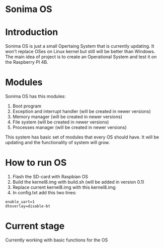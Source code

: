 # Sonima OS

# Introduction
Sonima OS is just a small Opertaing System that is currently updating. It won't replace OSes on Linux kernel but still will be better than Windows. The main idea of project is to create an Operational System and test it on the Raspberry PI 4B.

# Modules
Sonima OS has this modules:
1. Boot program 
2. Exception and interrupt handler (will be created in newer versions)
3. Memory manager (will be created in newer versions)
4. File system (will be created in newer versions)
5. Processes manager (will be created in newer versions)

This system has basic set of modules that every OS should have. It will be updating and the functionality of system will grow.

# How to run OS
1. Flash the SD-card with Raspbian OS
2. Build the kernel8.img with build.sh (will be added in version 0.1)
3. Replace current kernel8.img with this kernel8.img
4. In config.txt add this two lines:
```
enable_uart=1
dtoverlay=disable-bt
```

# Current stage
Currently working with basic functions for the OS

